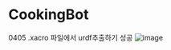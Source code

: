 # CookingBot

0405 
.xacro 파일에서 urdf추출하기 성공
![image](https://github.com/user-attachments/assets/7fbbbb7a-5edb-459a-bed4-3cd5b304c0a6)
